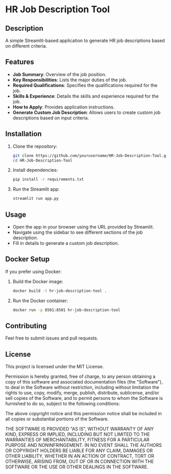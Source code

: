 # HR Job Description Tool

## Description

A simple Streamlit-based application to generate HR job descriptions based on different criteria.

## Features

- **Job Summary**: Overview of the job position.
- **Key Responsibilities**: Lists the major duties of the job.
- **Required Qualifications**: Specifies the qualifications required for the job.
- **Skills & Experience**: Details the skills and experience required for the job.
- **How to Apply**: Provides application instructions.
- **Generate Custom Job Description**: Allows users to create custom job descriptions based on input criteria.

## Installation

1. Clone the repository:

    ```bash
    git clone https://github.com/yourusername/HR-Job-Description-Tool.git
    cd HR-Job-Description-Tool
    ```

2. Install dependencies:

    ```bash
    pip install -r requirements.txt
    ```

3. Run the Streamlit app:

    ```bash
    streamlit run app.py
    ```

## Usage

- Open the app in your browser using the URL provided by Streamlit.
- Navigate using the sidebar to see different sections of the job description.
- Fill in details to generate a custom job description.

## Docker Setup

If you prefer using Docker:

1. Build the Docker image:

    ```bash
    docker build -t hr-job-description-tool .
    ```

2. Run the Docker container:

    ```bash
    docker run -p 8501:8501 hr-job-description-tool
    ```

## Contributing

Feel free to submit issues and pull requests.

## License

This project is licensed under the MIT License.

Permission is hereby granted, free of charge, to any person obtaining a copy of this software and associated documentation files (the "Software"), to deal in the Software without restriction, including without limitation the rights to use, copy, modify, merge, publish, distribute, sublicense, and/or sell copies of the Software, and to permit persons to whom the Software is furnished to do so, subject to the following conditions:

The above copyright notice and this permission notice shall be included in all copies or substantial portions of the Software.

THE SOFTWARE IS PROVIDED "AS IS", WITHOUT WARRANTY OF ANY KIND, EXPRESS OR IMPLIED, INCLUDING BUT NOT LIMITED TO THE WARRANTIES OF MERCHANTABILITY, FITNESS FOR A PARTICULAR PURPOSE AND NONINFRINGEMENT. IN NO EVENT SHALL THE AUTHORS OR COPYRIGHT HOLDERS BE LIABLE FOR ANY CLAIM, DAMAGES OR OTHER LIABILITY, WHETHER IN AN ACTION OF CONTRACT, TORT OR OTHERWISE, ARISING FROM, OUT OF OR IN CONNECTION WITH THE SOFTWARE OR THE USE OR OTHER DEALINGS IN THE SOFTWARE.


